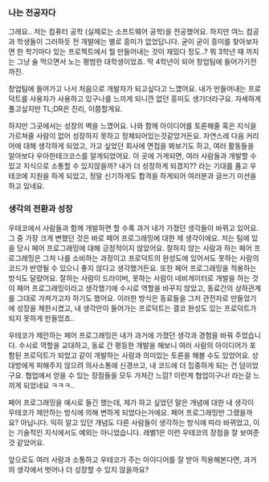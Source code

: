 ### 나는 전공자다

그래요.. 저는 컴퓨터 공학 (실제로는 소프트웨어 공학)을 전공했어요. 하지만 여느 컴공과 학생들이 그러하듯 전 개발에는 별로 흥미가 없었답니다. 굳이 굳이 흥미를 찾아보자면 한 학기마다 있는 프로젝트에서 뭘 만들어내는 것이 재밌다 정도..? 뭐 3학년 때 까지는 그냥 술 먹으면서 노는 평범한 대학생이었죠. 딱 4학년이 되어 창업팀에 들어가기전까진.

창업팀에 들어가고 나서 처음으로 개발자가 되고싶다고 느꼈어요. 내가 만들어내는 프로덕트를 사용자가 사용하고 있구나를 느끼게 되니깐 없던 흥미도 생기더라구요. 자세하게 풀고싶지만 TL;DR은 진리, 이쯤할게요.

하지만 그곳에서는 성장의 벽을 느꼈어요. 나와 함께 아이디어를 토론해줄 혹은 지식을 가르쳐줄 사람이 없어 성장하지 못하고 정체되어있는것같았거든요. 자연스레 다음 커리어에 대해 생각하게 되었고, 가고 싶었던 회사에 면접을 봐보기도 하고, 여러 활동들을 알아보다 우아한테크코스를 알게되었어요. 이 곳에 가게되면, 여러 사람들과 개발할 수 있고 지식으로 소통할 수 있지않을까? 내가 더 성장하게 되겠지?? 라는 기대를 품고 우테코에 지원을 하게 되었고, 정말 신기하게도 합격을 하게되어 여러분과 글쓰기 미션을 하고 있네요.

### 생각의 전환과 성장

우테코에서 사람들과 함께 개발하면 할 수록 과거 내가 가졌던 생각들이 바뀌고 있어요. 그 중 가장 크게 변했던 것은 바로 페어 프로그래밍에 대한 제 생각이에요. 저는 팀에 있을 당시 페어 프로그래밍에 대해 긍정적이지 않았어요. 잘하지 않는 사람과 하는 페어 프로그래밍은 그저 나를 소비하는 과정이고 프로덕트의 완성도에 있어서도 못하는 사람의 코드가 반영될 수 있으니 좋지 않다고 생각했거든요. 또한 페어 프로그래밍을 적용하는 방식도 달랐어요. 잘하는 사람이 드라이버, 못하는 사람이 네비게이터로 개발을 하는 것이 페어 프로그래밍이라고 생각했기에 수시로 역할을 바꾸지 않았고, 동료간의 상하관계를 그대로 가져가고자 하기도 했어요. 이러한 방식은 동료들을 그저 관전자로 만들었기에 성장을 제한시켰고, 내 생각만이 들어가는 프로덕트는 결코 완성도 있는 프로덕트가 되지 못하게 만들었죠..

우테코가 제안하는 페어 프로그래밍은 내가 과거에 가졌던 생각과 경험을 바꿔 주었습니다. 수시로 역할을 교대하고, 동료 간 평등한 개발을 해보니 여러 사람의 아이디어가 포함된 프로덕트가 되었고 같이 개발하는 사람과 의미있는 토론을 해볼 수도 있었어요. 상대방에게 피해주지 않으려 의사소통에 신경쓰고, 내 코드에 더 집중하게 되는 건 덤이었구요. 협업에서 얻을 수 있는 장점들을 모두 가져간 느낌? 이런게 협업이구나! 라는걸 느끼게 되었네요 ㅋㅋㅋ..

페어 프로그래밍을 예시로 들긴 했는데, 제가 하고 싶었던 말은 개념에 대한 내 생각이 우테코가 제안하는 방식에 의해 변하게 되었다는거에요. 페어 프로그래밍만 그랬을까요? 아닙니다. 익히 알고 있던 개념도 다른 사람들이 생각하는 방식에 따라 바뀌었고, 이는 기술적인 지식에서도 예외는 아니었습니다. 레벨1은 이런 우테코의 장점을 잘 보여준것 같았어요.

앞으로도 여러 사람과 소통하고 우테코가 주는 아이디어를 잘 받아 적용해본다면, 과거의 생각에서 벗어나 더 성장할 수 있지 않을까요?
